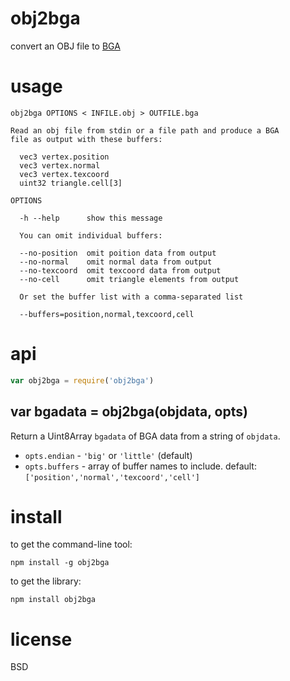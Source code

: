 # obj2bga

convert an OBJ file to [BGA][]

[BGA]: https://substack.neocities.org/bga.html

# usage

```
obj2bga OPTIONS < INFILE.obj > OUTFILE.bga

Read an obj file from stdin or a file path and produce a BGA
file as output with these buffers:

  vec3 vertex.position
  vec3 vertex.normal
  vec3 vertex.texcoord
  uint32 triangle.cell[3]

OPTIONS

  -h --help      show this message

  You can omit individual buffers:

  --no-position  omit poition data from output
  --no-normal    omit normal data from output
  --no-texcoord  omit texcoord data from output
  --no-cell      omit triangle elements from output

  Or set the buffer list with a comma-separated list

  --buffers=position,normal,texcoord,cell

```

# api

``` js
var obj2bga = require('obj2bga')
```

## var bgadata = obj2bga(objdata, opts)

Return a Uint8Array `bgadata` of BGA data from a string of `objdata`.

* `opts.endian` - `'big'` or `'little'` (default)
* `opts.buffers` - array of buffer names to include.
  default: `['position','normal','texcoord','cell']`

# install

to get the command-line tool:

```
npm install -g obj2bga
```

to get the library:

```
npm install obj2bga
```

# license

BSD
